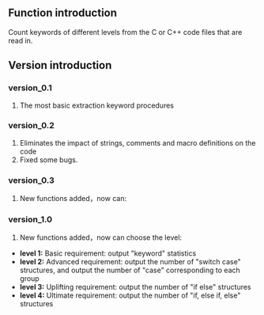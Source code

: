 ## Function introduction
Count keywords of different levels from the C or C++ code files that are read in.

## Version introduction

### version_0.1
1. The most basic extraction keyword procedures

### version_0.2
1. Eliminates the impact of strings, comments and macro definitions on the code
2. Fixed some bugs.

### version_0.3
1. New functions added，now can:

### version_1.0
1. New functions added，now can choose the level:

  +  **level 1:**  Basic requirement: output "keyword" statistics
  +  **level 2:**  Advanced requirement: output the number of "switch case" structures, and output  the number of "case" corresponding to each group
  +  **level 3:**  Uplifting requirement: output the number of "if else" structures
  +  **level 4:**  Ultimate requirement: output the number of "if, else if, else" structures



